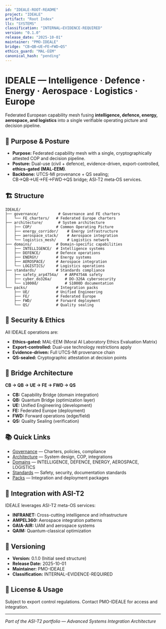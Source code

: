 ```yaml
---
id: "IDEALE-ROOT-README"
project: "IDEALE"
artifact: "Root Index"
llc: "SYSTEMS"
classification: "INTERNAL–EVIDENCE-REQUIRED"
version: "0.1.0"
release_date: "2025-10-01"
maintainer: "PMO-IDEALE"
bridge: "CB→QB→UE→FE→FWD→QS"
ethics_guard: "MAL-EEM"
canonical_hash: "pending"
---
```


# IDEALE — Intelligence · Defence · Energy · Aerospace · Logistics · Europe

Federated European capability mesh fusing **intelligence, defence, energy, aerospace, and logistics** into a single verifiable operating picture and decision pipeline.

## 🎯 Purpose & Posture

- **Purpose:** Federated capability mesh with a single, cryptographically attested COP and decision pipeline.
- **Posture:** Dual-use (civil + defence), evidence-driven, export-controlled, **ethics-gated (MAL‑EEM)**.
- **Backbone:** UTCS-MI provenance + QS sealing; CB→QB→UE→FE→FWD→QS bridge; ASI‑T2 meta‑OS services.

## 🏗️ Structure

```
IDEALE/
├── governance/         # Governance and FE charters
│   └── FE_charters/   # Federated Europe charters
├── architecture/       # System architecture
│   ├── COP/           # Common Operating Picture
│   ├── energy_corridor/    # Energy infrastructure
│   ├── aerospace_stack/    # Aerospace integration
│   └── logistics_mesh/     # Logistics network
├── domains/           # Domain-specific capabilities
│   ├── INTELLIGENCE/  # Intelligence systems
│   ├── DEFENCE/       # Defence operations
│   ├── ENERGY/        # Energy systems
│   ├── AEROSPACE/     # Aerospace integration
│   └── LOGISTICS/     # Logistics operations
├── standards/         # Standards compliance
│   ├── safety_arp4754a/   # ARP4754A safety
│   ├── cyber_do326a/      # DO-326A cybersecurity
│   └── s1000d/            # S1000D documentation
└── packs/             # Integration packs
    ├── UE/            # Unified Engineering
    ├── FE/            # Federated Europe
    ├── FWD/           # Forward deployment
    └── QS/            # Quality sealing
```

## 🔐 Security & Ethics

All IDEALE operations are:
- **Ethics-gated:** MAL-EEM (Moral AI Laboratory Ethics Evaluation Matrix)
- **Export-controlled:** Dual-use technology restrictions apply
- **Evidence-driven:** Full UTCS-MI provenance chain
- **QS-sealed:** Cryptographic attestation at decision points

## 🌉 Bridge Architecture

**CB → QB → UE → FE → FWD → QS**

- **CB:** Capability Bridge (domain integration)
- **QB:** Quantum Bridge (optimization layer)
- **UE:** Unified Engineering (development)
- **FE:** Federated Europe (deployment)
- **FWD:** Forward operations (edge/field)
- **QS:** Quality Sealing (verification)

## 📚 Quick Links

- [Governance](./governance/) — Charters, policies, compliance
- [Architecture](./architecture/) — System design, COP, integrations
- [Domains](./domains/) — INTELLIGENCE, DEFENCE, ENERGY, AEROSPACE, LOGISTICS
- [Standards](./standards/) — Safety, security, documentation standards
- [Packs](./packs/) — Integration and deployment packages

## 🔄 Integration with ASI-T2

IDEALE leverages ASI-T2 meta-OS services:
- **INFRANET:** Cross-cutting intelligence and infrastructure
- **AMPEL360:** Aerospace integration patterns
- **GAIA-AIR:** UAM and aerospace systems
- **QAIM:** Quantum-classical optimization

## 📝 Versioning

- **Version:** 0.1.0 (Initial seed structure)
- **Release Date:** 2025-10-01
- **Maintainer:** PMO-IDEALE
- **Classification:** INTERNAL–EVIDENCE-REQUIRED

## 📄 License & Usage

Subject to export control regulations. Contact PMO-IDEALE for access and integration.

---

*Part of the ASI-T2 portfolio — Advanced Systems Integration Architecture*
